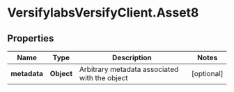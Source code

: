 # VersifylabsVersifyClient.Asset8

## Properties

Name | Type | Description | Notes
------------ | ------------- | ------------- | -------------
**metadata** | **Object** | Arbitrary metadata associated with the object | [optional] 


